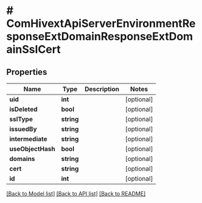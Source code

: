 # # ComHivextApiServerEnvironmentResponseExtDomainResponseExtDomainSslCert

## Properties

Name | Type | Description | Notes
------------ | ------------- | ------------- | -------------
**uid** | **int** |  | [optional]
**isDeleted** | **bool** |  | [optional]
**sslType** | **string** |  | [optional]
**issuedBy** | **string** |  | [optional]
**intermediate** | **string** |  | [optional]
**useObjectHash** | **bool** |  | [optional]
**domains** | **string** |  | [optional]
**cert** | **string** |  | [optional]
**id** | **int** |  | [optional]

[[Back to Model list]](../../README.md#models) [[Back to API list]](../../README.md#endpoints) [[Back to README]](../../README.md)
